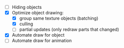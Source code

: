 - [ ] Hiding objects
- [x] Optimize object drawing:
  - [x] group same texture objects (batching)
  - [x] culling
  - [ ] partial updates (only redraw parts that changed)
- [x] Automate draw for object
- [ ] Automate draw for animation
